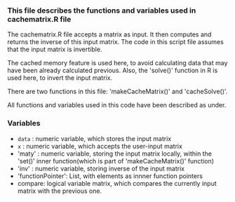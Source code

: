 ### This file describes the functions and variables used in cachematrix.R file

The cachematrix.R file accepts a matrix as input. It then computes and returns the inverse of this input matrix. The code in this script file assumes that the input matrix is invertible.

The cached memory feature is used here, to avoid calculating data that may have been already calculated previous. Also, the 'solve()' function in R is used here, to invert the input matrix.

There are two functions in this file: 'makeCacheMatrix()' and 'cacheSolve()'.
 
All functions and variables used in this code have been described as under.

### Variables

  * `data` : numeric variable, which stores the input matrix 
  * `x`    : numeric variable, which accepts the user-input matrix
  * 'maty' : numeric variable, storing the input matrix locally, within the 'set()' inner function(which is part of 'makeCacheMatrix()' function)
  * 'inv'  : numeric variable, storing inverse of the input matrix
  * 'functionPointer': List, with elements as innner function pointers
  * compare: logical variable matrix, which compares the currently input matrix with the previous one. 




